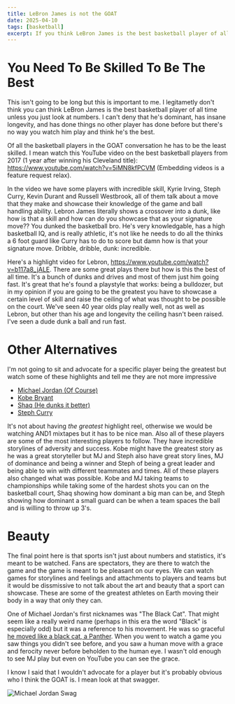 ```yaml
---
title: LeBron James is not the GOAT
date: 2025-04-10
tags: [basketball]
excerpt: If you think LeBron James is the best basketball player of all time I think you don't have eyes or are just ignorant.
---
```


# You Need To Be Skilled To Be The Best

This isn't going to be long but this is important to me. I legitametly don't think you can think LeBron James is the best basketball player of all time unless you just look at numbers. I can't deny that he's dominant, has insane longevity, and has done things no other player has done before but there's no way you watch him play and think he's the best.

Of all the basketball players in the GOAT conversation he has to be the least skilled. I mean watch this YouTube video on the best basketball players from 2017 (1 year after winning his Cleveland title): https://www.youtube.com/watch?v=5iMN8kfPCVM (Embedding videos is a feature request relax).

In the video we have some players with incredible skill, Kyrie Irving, Steph Curry, Kevin Durant and Russell Westbrook, all of them talk about a move that they make and showcase their knowledge of the game and ball handling ability. Lebron James literally shows a crossover into a dunk, like how is that a skill and how can do you showcase that as your signature move?? You dunked the basketball bro. He's very knowledgable, has a high basketball IQ, and is really athletic, it's not like he needs to do all the thinks a 6 foot guard like Curry has to do to score but damn how is that your signature move. Dribble, dribble, dunk: incredible.

Here's a highlight video for Lebron, https://www.youtube.com/watch?v=b117a8_jALE. There are some great plays there but how is this the best of all time. It's a bunch of dunks and drives and most of them just him going fast. It's great that he's found a playstyle that works: being a bulldozer, but in my opinion if you are going to be the greatest you have to showcase a certain level of skill and raise the ceiling of what was thought to be possible on the court. We've seen 40 year olds play really well, not as well as Lebron, but other than his age and longevity the ceiling hasn't been raised. I've seen a dude dunk a ball and run fast.

# Other Alternatives

I'm not going to sit and advocate for a specific player being the greatest but watch some of these highlights and tell me they are not more impressive

* [Michael Jordan (Of Course)](https://www.youtube.com/watch?v=jbW4f60dCNA)
* [Kobe Bryant](https://www.youtube.com/watch?v=1fjhIWJSxfw)
* [Shaq (He dunks it better)](https://www.youtube.com/watch?v=3VlMSo7AXow)
* [Steph Curry](https://www.youtube.com/watch?v=NHhTMh0nURA)

It's not about having *the greatest* highlight reel, otherwise we would be watching AND1 mixtapes but it has to be nice man. Also all of these players are some of the most interesting players to follow. They have incredible storylines of adversity and success. Kobe might have the greatest story as he was a great storyteller but MJ and Steph also have great story lines, MJ of dominance and being a winner and Steph of being a great leader and being able to win with different teammates and times. All of these players also changed what was possible. Kobe and MJ taking teams to championships while taking some of the hardest shots you can on the basketball court, Shaq showing how dominant a big man can be, and Steph showing how dominant a small guard can be when a team spaces the ball and is willing to throw up 3's.

# Beauty

The final point here is that sports isn't just about numbers and statistics, it's meant to be watched. Fans are spectators, they are there to watch the game and the game is meant to be pleasant on our eyes. We can watch games for storylines and feelings and attachments to players and teams but it would be dissmissive to not talk about the art and beauty that a sport can showcase. These are some of the greatest athletes on Earth moving their body in a way that only they can.

One of Michael Jordan's first nicknames was "The Black Cat". That might seem like a really weird name (perhaps in this era the word "Black" is especially odd) but it was a reference to his movement. He was so graceful [he moved like a black cat, a Panther](https://www.youtube.com/watch?v=WXErOmq3owg). When you went to watch a game you saw things you didn't see before, and you saw a human move with a grace and ferocity never before beholden to the human eye. I wasn't old enough to see MJ play but even on YouTube you can see the grace.

I know I said that I wouldn't advocate for a player but it's probably obvious who I think the GOAT is. I mean look at that swagger.

![Michael Jordan Swag](/images/michael-jordan.jpg)